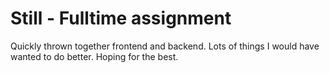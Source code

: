 # Still - Fulltime assignment

Quickly thrown together frontend and backend. Lots of things I would have wanted to do better.
Hoping for the best.
